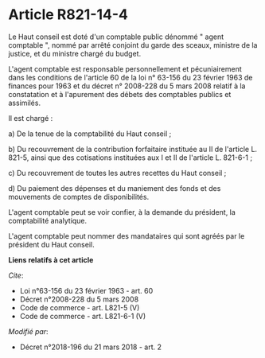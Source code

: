 # Article R821-14-4

Le Haut conseil est doté d'un comptable public dénommé " agent comptable ", nommé par arrêté conjoint du garde des sceaux,
ministre de la justice, et du ministre chargé du budget. 

L'agent comptable est responsable personnellement et pécuniairement dans les conditions de l'article 60 de la loi n° 63-156
du 23 février 1963 de finances pour 1963 et du décret n° 2008-228 du 5 mars 2008 relatif à la constatation et à l'apurement
des débets des comptables publics et assimilés. 

Il est chargé : 

a) De la tenue de la comptabilité du Haut conseil ; 

b) Du recouvrement de la contribution forfaitaire instituée au II de l'article L. 821-5, ainsi que des cotisations instituées
aux I et II de l'article L. 821-6-1 ; 

c) Du recouvrement de toutes les autres recettes du Haut conseil ; 

d) Du paiement des dépenses et du maniement des fonds et des mouvements de comptes de disponibilités. 

L'agent comptable peut se voir confier, à la demande du président, la comptabilité analytique. 

L'agent comptable peut nommer des mandataires qui sont agréés par le président du Haut conseil.

**Liens relatifs à cet article**

_Cite_:

  - Loi n°63-156 du 23 février 1963 - art. 60
  - Décret n°2008-228 du 5 mars 2008
  - Code de commerce - art. L821-5 (V)
  - Code de commerce - art. L821-6-1 (V)

_Modifié par_:

  - Décret n°2018-196 du 21 mars 2018 - art. 2
